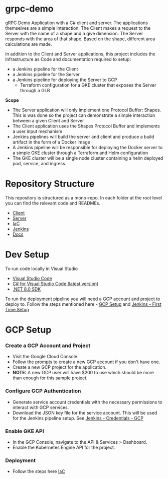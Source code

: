 # grpc-demo
gRPC Demo Application with a C# client and server. The applications themselves are a simple interaction. The Client makes a request to the Server with the name of a shape and a give dimension. The Server responds with the area of that shape. Based on the shape, different area calculations are made. 

In addition to the Client and Server applications, this project includes the Infrastructure as Code and documentation required to setup:
- a Jenkins pipeline for the Client
- a Jenkins pipeline for the  Server
- a Jenkins pipeline for deploying the Server to GCP
  - Terraform configuration for a GKE cluster that exposes the Server through a GLB

**Scope**

- The Server application will only implement one Protocol Buffer: Shapes. This is was done so the project can demonstrate a simple interaction between a given Client and Server
- The Client application uses the Shapes Protocol Buffer and implements a user input mechanism
- Jenkins pipelines will build the server and client and produce a build artifact in the form of a Docker image
- A Jenkins pipeline will be responsible for deploying the Docker server to a simple GKE cluster through a Terraform and Helm configuration
- The GKE cluster will be a single node cluster containing a helm deployed pod, service, and ingress.

# Repository Structure
This repository is structured as a mono-repo. In each folder at the root level you can find the relevant code and READMEs.
- [Client](./Client/)
- [Server](./Server/)
- [IaC](./IaC/)
- [Jenkins](./Jenkins/)
- [Docs](./Docs)


# Dev Setup
To run code locally in Visual Studio
- [Visual Studio Code](https://code.visualstudio.com/download)
- [C# for Visual Studio Code (latest version)](https://marketplace.visualstudio.com/items?itemName=ms-dotnettools.csharp)
- [.NET 8.0 SDK](https://dotnet.microsoft.com/download/dotnet/8.0)


To run the deployment pipeline you will need a GCP account and project to deploy to. Follow the steps mentioned here - [GCP Setup](#gcp-setup) and [Jenkins - First Time Setup](./Jenkins/README.md#first-time-setup)

# GCP Setup
### Create a GCP Account and Project
- Visit the Google Cloud Console.
- Follow the prompts to create a new GCP account if you don't have one.
- Create a new GCP project for the application.
- **NOTE:** A new GCP user will have $200 to use which should be more than enough for this sample project. 

### Configure GCP Authentication
- Generate service account credentials with the necessary permissions to interact with GCP services.
- Download the JSON key file for the service account. This will be used for the Jenkins pipeline setup. See [Jenkins - Credentials - GCP](./Jenkins/README.md#gcp)


### Enable GKE API
- In the GCP Console, navigate to the API & Services > Dashboard.
- Enable the Kubernetes Engine API for the project.

### Deployment
- Follow the steps here [IaC](./IaC/README.md)



